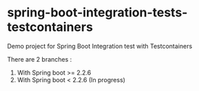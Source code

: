 # spring-boot-integration-tests-testcontainers
Demo project for Spring Boot Integration test with Testcontainers

There are 2 branches :
1. With Spring boot >= 2.2.6
2. With Spring boot < 2.2.6 (In progress)